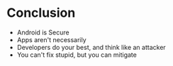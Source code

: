 # Conclusion

- Android is Secure
- Apps aren't necessarily
- Developers do your best, and think like an attacker
- You can't fix stupid, but you can mitigate
